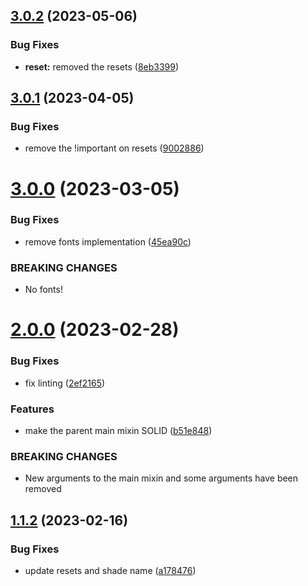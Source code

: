 ## [3.0.2](https://github.com/Mellow254/Mellow-CSS/compare/v3.0.1...v3.0.2) (2023-05-06)


### Bug Fixes

* **reset:** removed the resets ([8eb3399](https://github.com/Mellow254/Mellow-CSS/commit/8eb33996add71f838c42be253f1443467b04a857))

## [3.0.1](https://github.com/Mellow254/Mellow-CSS/compare/v3.0.0...v3.0.1) (2023-04-05)


### Bug Fixes

* remove the !important on resets ([9002886](https://github.com/Mellow254/Mellow-CSS/commit/90028862a90f74b114c1cc822e335299c87c85d6))

# [3.0.0](https://github.com/Mellow254/Mellow-CSS/compare/v2.0.0...v3.0.0) (2023-03-05)


### Bug Fixes

* remove fonts implementation ([45ea90c](https://github.com/Mellow254/Mellow-CSS/commit/45ea90cb8e514473220284e6df637c4b1b9f3efd))


### BREAKING CHANGES

* No fonts!

# [2.0.0](https://github.com/Mellow254/Mellow-CSS/compare/v1.1.2...v2.0.0) (2023-02-28)


### Bug Fixes

* fix linting ([2ef2165](https://github.com/Mellow254/Mellow-CSS/commit/2ef2165eb6eb9ceea3efee3ede86162cf1ebd3d2))


### Features

* make the parent main mixin SOLID ([b51e848](https://github.com/Mellow254/Mellow-CSS/commit/b51e848f625842c016e97346e75ef8b5dc5d3b0c))


### BREAKING CHANGES

* New arguments to the main mixin and some arguments have been removed

## [1.1.2](https://github.com/Mellow254/Mellow-CSS/compare/v1.1.1...v1.1.2) (2023-02-16)


### Bug Fixes

* update resets and shade name ([a178476](https://github.com/Mellow254/Mellow-CSS/commit/a178476b0ba24c9e92cd416feb60a7bda5ffc640))
